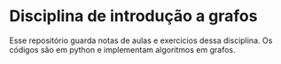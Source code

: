 # Disciplina de introdução a grafos

Esse repositório guarda notas de aulas e exercicios dessa disciplina. Os códigos são em python e implementam algoritmos em grafos.